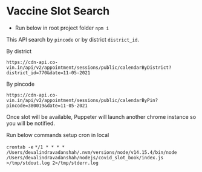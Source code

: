 # Vaccine Slot Search

- Run below in root project folder
  `npm i`

This API search by `pincode` or by district `district_id`.

By district

`https://cdn-api.co-vin.in/api/v2/appointment/sessions/public/calendarByDistrict?district_id=770&date=11-05-2021`

By pincode

`https://cdn-api.co-vin.in/api/v2/appointment/sessions/public/calendarByPin?pincode=380019&date=11-05-2021`

Once slot will be available, Puppeter will launch another chrome instance so you will be notified.

Run below commands setup cron in local

`crontab -e`
`*/1 * * * * /Users/devalindravadanshah/.nvm/versions/node/v14.15.4/bin/node /Users/devalindravadanshah/nodejs/covid_slot_book/index.js >/tmp/stdout.log 2>/tmp/stderr.log`
